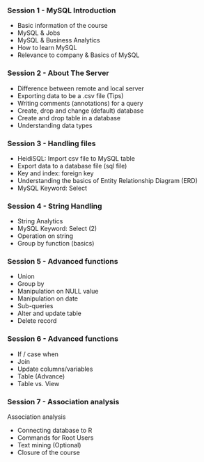 ### Session 1 - MySQL Introduction
- Basic information of the course
- MySQL & Jobs
- MySQL & Business Analytics
- How to learn MySQL
- Relevance to company & Basics of MySQL
### Session 2 - About The Server
- Difference between remote and local server
-  Exporting data to be a .csv file (Tips)
- Writing comments (annotations) for a query
- Create, drop and change (default) database
- Create and drop table in a database
- Understanding data types
### Session 3 - Handling files
- HeidiSQL: Import csv file to MySQL table
- Export data to a database file (sql file)
- Key and index: foreign key
- Understanding the basics of Entity Relationship Diagram (ERD)
- MySQL Keyword: Select
### Session 4 - String Handling
- String Analytics
- MySQL Keyword: Select (2)
- Operation on string
- Group by function (basics)
### Session 5 - Advanced functions
- Union
- Group by
- Manipulation on NULL value
- Manipulation on date
- Sub-queries
- Alter and update table
- Delete record
### Session 6 - Advanced functions
- If / case when
- Join
- Update columns/variables
- Table (Advance)
- Table vs. View
### Session 7 - Association analysis
Association analysis
- Connecting database to R
- Commands for Root Users
- Text mining (Optional)
- Closure of the course
